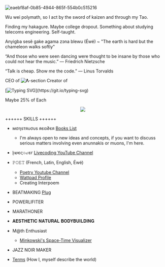 
![eaebf8af-0b85-4944-865f-554b0c515216](https://github.com/user-attachments/assets/088b8f14-5a7e-4490-85fd-be7da6293ead)

Wu wei polymath, so I act by the sword of kaizen and through my Tao. 

Finding my hakagure. Maybe college dropout. Something about studying telecoms engineering. Self-taught.

Anyigba sesẽ gake agama zɔna blewu (Éwé) ~ "The earth is hard but the chameleon walks softly"

“And those who were seen dancing were thought to be insane by those who could not hear the music.”
― Friedrich Nietzsche

“Talk is cheap. Show me the code.”
― Linus Torvalds

CEO  of  ![𝚲-section](https://github.com/user-attachments/assets/afe6399f-286c-4faa-ab6a-24d00a139251)             Creator of

[![Typing SVG](https://readme-typing-svg.demolab.com?font=Fira+Code&pause=1000&random=false&width=435&lines=Jacques-Charles+Gad.;Brainiac.;Lemniscate-SHA-256.;Itsnight.exe.;The+only+cure+for+life+is+duty.)](https://git.io/typing-svg)

Maybe 25% of Each

<p align="center">
  <a href="https://skillicons.dev">
    <img src="https://skillicons.dev/icons?i=html,css,js,mysql,php,react,next,nodejs,git,github,stackoverflow,ansible,arduino,bash,blender,c,cs,cpp,clojure,cmake,css,debian,docker,figma,gmail,graphql,gtk,haskell,heroku,kali,kotlin,kubernetes,linux,lua,md,matlab,mysql,nextjs,netlify,nginx,nix,npm,obsidian,octave,perl,ps,ai,powershell,py,pytorch,qt,r,rails,ruby,regex,replit,rust,sqlite,sublime,solidity,svg,symfony,tensorflow,twitter,ubuntu,unity,vercel,vim,vscode,vue,vscodium,wasm,windows,sklearn,redux,prisma,graphql,exlixir" />
  </a>
</p>

<!-- <a href='https://ko-fi.com/Q5Q860KQ2' target='_blank'><img height='36' style='border:0px;height:36px;' src='https://cdn.ko-fi.com/cdn/kofi1.png?v=3' border='0' alt='Buy Me a Coffee at ko-fi.com' />

<!---
Lemniscate-SHA-256/Lemniscate-SHA-256 is a ✨ special ✨ repository because its `README.md` (this file) appears on your GitHub profile.
You can click the Preview link to take a look at your changes.
--->


++++++  SKILLS ++++++

- мσηѕтяυσυѕ яєα∂єя [Books List](https://github.com/Lemniscate-SHA-256/Lemniscate-SHA-256/blob/main/BOOKS)
  * I'm always open to new ideas and concepts, if you want to discuss serious matters involving even anunnakis or muons, I'm here.

- ɭเשєς๏๔єг [Livecoding YouTube Channel](https://www.youtube.com/@Barakiel-l2c)
- 𝙿𝙾𝙴𝚃 (French, Latin, English, Éwé)
  * [Poetry Youtube Channel](https://www.youtube.com/@Jacques-Charles)
  * [Wattpad Profile](https://www.wattpad.com/user/AmbientLemniscate)
  * Creating Interpoem

- BEATMAKING [Plug](https://www.youtube.com/@Plug-G-Up)
- POWERLIFITER
- MARATHONER
- 𝐀𝐄𝐒𝐓𝐇𝐄𝐓𝐈𝐂 𝐍𝐀𝐓𝐔𝐑𝐀𝐋 𝐁𝐎𝐃𝐘𝐁𝐔𝐈𝐋𝐃𝐈𝐍𝐆

- M@th Enthusiast
  * [Minkowski's Space-Time Visualizer](https://github.com/Lemniscate-SHA-256/AEther)
  
- JAZZ NOIR MAKER
- [Terms](https://github.com/Lemniscate-SHA-256/Lemniscate-SHA-256/blob/main/Terms) (How I, myself describe the world)
